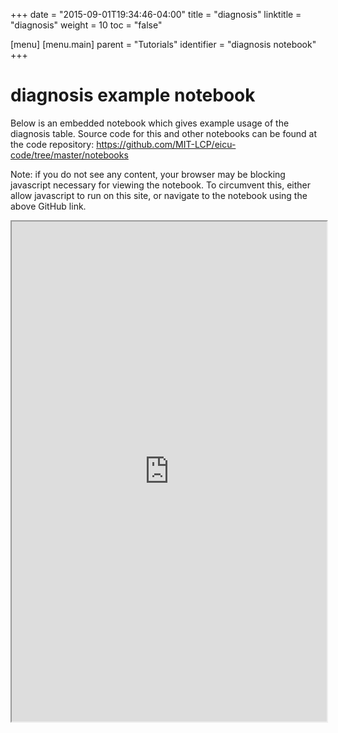 +++
date = "2015-09-01T19:34:46-04:00"
title = "diagnosis"
linktitle = "diagnosis"
weight = 10
toc = "false"

[menu]
  [menu.main]
    parent = "Tutorials"
    identifier = "diagnosis notebook"
+++

# diagnosis example notebook

Below is an embedded notebook which gives example usage of the diagnosis table.
Source code for this and other notebooks can be found at the code repository:
https://github.com/MIT-LCP/eicu-code/tree/master/notebooks

Note: if you do not see any content, your browser may be blocking javascript necessary for viewing the notebook. To circumvent this, either allow javascript to run on this site, or navigate to the notebook using the above GitHub link.

<iframe src="https://nbviewer.jupyter.org/github/MIT-LCP/eicu-code/blob/master/notebooks/diagnosis.ipynb" width="100%" height="800" scrolling="yes"></iframe>
